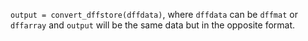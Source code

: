 `output = convert_dffstore(dffdata)`, where `dffdata` can be `dffmat` or `dffarray` and `output` will be the same data but in the opposite format.
